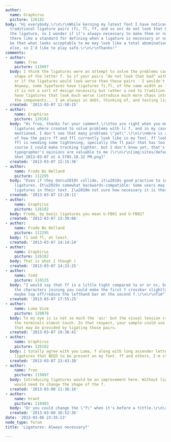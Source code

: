 ```yaml
---
author:
  name: Graphirus
  picture: 126182
body: "Hi everybody,\r\n\r\nWhile kerning my latest font I have noticed that some
  traditional ligature pairs (fi, fl, ff, and so on) do not look that bad without
  the ligature, so I wonder if it's always necessary to make them or not. Also, is
  there like a standard for defining when a ligature is necessary or not?? It may
  be that what looks acceptable to me may look like a total abomination to someone
  else, so I'd like to play safe.\r\n\r\nThanks!"
comments:
- author:
    name: froo
    picture: 115097
  body: I think the ligatures were an attempt to solve the problems caused by the
    shape of the letter f. So if your pairs "do not look that bad" without the ligature,
    or if the ligatures would look worse than these pairs - I wouldn't make them...
    Anyway, some typefaces have ligatures fi,fl, of the same width as f i, f l (so
    it is not a sort of design necessity but rather a nod to tradition). Some other
    have ligatures that look much worse (introduce much more chaos into spacing) than
    the components... I am always in debt, thinking of, and testing ligatures.
  created: '2013-03-07 11:50:15'
- author:
    name: Graphirus
    picture: 126182
  body: "Hi froo, thanks for your comment.\r\nYou are right when you mention that
    ligatures where created to solve problems with lc f, and in my case, as I already
    mentioned, I don't see that many problems \"yet\".\r\n\r\nHere is a screenshot
    of how the pairs ff and ffl currently look like in my font. ff looks good to me,
    ffl is needing some tightening, specially the fl pair that has too much air. Of
    course I could make tracking tighter, but I don't know yet, that's why some other
    typographer's opinions are valuable to me )\r\n\r\n[img:sites/default/files/old-images/Screen
    Shot 2013-03-07 at 4_5795.10.32 PM.png]"
  created: '2013-03-07 12:15:36'
- author:
    name: Frode Bo Helland
    picture: 112295
  body: "Even if they don\u2019t collide, it\u2019s good practive to include the basic
    ligatures. It\u2019s somewhat backwards-compatible: Some users may employ hard-coded
    ligatures in their text. I\u2019m not sure how necessary it is these days though."
  created: '2013-03-07 13:26:11'
- author:
    name: Graphirus
    picture: 126182
  body: Frode, by basic ligatures you mean U-FB01 and U-FB02?
  created: '2013-03-07 13:39:06'
- author:
    name: Frode Bo Helland
    picture: 112295
  body: fi and fl, at least.
  created: '2013-03-07 14:14:24'
- author:
    name: Graphirus
    picture: 126182
  body: That is what I though )
  created: '2013-03-07 14:23:25'
- author:
    name: timd
    picture: 110125
  body: "I would say that ff is a little tight compared to er or nc, but rather than
    the characters joining you could make the first f crossbar slightly shorter or
    maybe lop off/reduce the lefthand bar on the second f.\r\n\r\nTim"
  created: '2013-03-07 17:55:25'
- author:
    name: Luma Vine
    picture: 120078
  body: To my eye is is not so much the 'air' but the visual tension created when
    the terminals almost touch. In that respect, your sample could use a lot of improvement
    that may be provided by ligating those pairs.
  created: '2013-03-07 19:38:41'
- author:
    name: Graphirus
    picture: 126182
  body: I totally agree with you Luma, f along with long ascender letters are the
    ligatures that NEED to be present on my font. ff and others, I-m still evaluating.
  created: '2013-03-07 23:43:38'
- author:
    name: froo
    picture: 115097
  body: Introducing ligatures would be an improvement here. Without ligatures, you
    would need to change the shape of the f.
  created: '2013-03-08 11:36:16'
- author:
    name: hrant
    picture: 110403
  body: "Or you could change the \"f\" when it's before a tittle.\r\n\r\nhhp\r\n"
  created: '2013-03-08 16:52:36'
date: '2013-03-06 23:35:13'
node_type: forum
title: 'Ligatures: Always necessary?'

---
```

